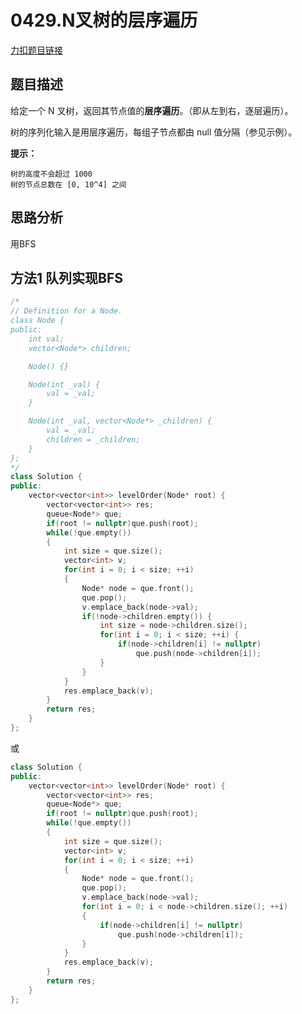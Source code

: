 <p id="N叉树的层序遍历"></p>

# 0429.N叉树的层序遍历   

[力扣题目链接](https://leetcode-cn.com/problems/n-ary-tree-level-order-traversal/)    

## 题目描述   

给定一个 N 叉树，返回其节点值的**层序遍历**。（即从左到右，逐层遍历）。  

树的序列化输入是用层序遍历，每组子节点都由 null 值分隔（参见示例）。  



**提示：**

    树的高度不会超过 1000
    树的节点总数在 [0, 10^4] 之间  


## 思路分析  

用BFS




## 方法1 队列实现BFS  

```cpp
/*
// Definition for a Node.
class Node {
public:
    int val;
    vector<Node*> children;

    Node() {}

    Node(int _val) {
        val = _val;
    }

    Node(int _val, vector<Node*> _children) {
        val = _val;
        children = _children;
    }
};
*/
class Solution {
public:
    vector<vector<int>> levelOrder(Node* root) {
        vector<vector<int>> res;
        queue<Node*> que;
        if(root != nullptr)que.push(root);
        while(!que.empty())
        {
            int size = que.size(); 
            vector<int> v;
            for(int i = 0; i < size; ++i)
            {
                Node* node = que.front();
                que.pop();
                v.emplace_back(node->val);
                if(!node->children.empty()) {
                    int size = node->children.size();
                    for(int i = 0; i < size; ++i) {
                        if(node->children[i] != nullptr)
                            que.push(node->children[i]);
                    }
                }
            }
            res.emplace_back(v);
        }
        return res;
    }
};
```

或  
```cpp
class Solution {
public:
    vector<vector<int>> levelOrder(Node* root) {
        vector<vector<int>> res;
        queue<Node*> que;
        if(root != nullptr)que.push(root);
        while(!que.empty())
        {
            int size = que.size(); 
            vector<int> v;
            for(int i = 0; i < size; ++i)
            {
                Node* node = que.front();
                que.pop();
                v.emplace_back(node->val);
                for(int i = 0; i < node->children.size(); ++i) 
                {
                    if(node->children[i] != nullptr)
                        que.push(node->children[i]);
                }
            }
            res.emplace_back(v);
        }
        return res;
    }
};
```